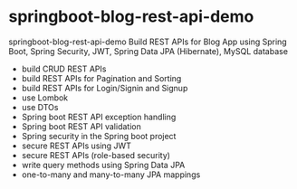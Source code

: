 # springboot-blog-rest-api-demo
 springboot-blog-rest-api-demo
 Build REST APIs for Blog App using Spring Boot, Spring Security, JWT, Spring Data JPA (Hibernate), MySQL database
 - build CRUD REST APIs
 - build REST APIs for Pagination and Sorting
 - build REST APIs for Login/Signin and Signup
 - use Lombok
 - use DTOs
 - Spring boot REST API exception handling
 - Spring boot REST API validation
 - Spring security in the Spring boot project
 - secure REST APIs using JWT
 - secure REST APIs (role-based security)
 - write query methods using Spring Data JPA
 - one-to-many and many-to-many JPA mappings
